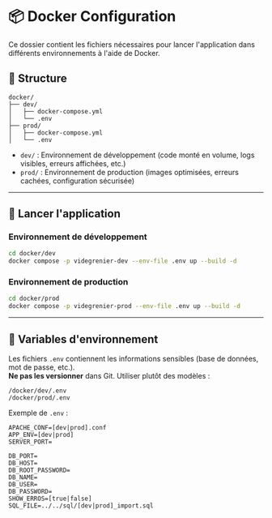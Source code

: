 # 📦 Docker Configuration

Ce dossier contient les fichiers nécessaires pour lancer l'application dans différents environnements à l'aide de Docker.

## 📁 Structure

```
docker/
├── dev/
│   ├── docker-compose.yml
│   └── .env
├── prod/
│   ├── docker-compose.yml
│   └── .env
```

- `dev/` : Environnement de développement (code monté en volume, logs visibles, erreurs affichées, etc.)
- `prod/` : Environnement de production (images optimisées, erreurs cachées, configuration sécurisée)

---

## 🚀 Lancer l'application

### Environnement de développement

```bash
cd docker/dev
docker compose -p videgrenier-dev --env-file .env up --build -d
```

### Environnement de production

```bash
cd docker/prod
docker compose -p videgrenier-prod --env-file .env up --build -d
```

---

## 🔐 Variables d'environnement

Les fichiers `.env` contiennent les informations sensibles (base de données, mot de passe, etc.).  
**Ne pas les versionner** dans Git. Utiliser plutôt des modèles :

```
/docker/dev/.env
/docker/prod/.env
```

Exemple de `.env` :

```env
APACHE_CONF=[dev|prod].conf
APP_ENV=[dev|prod]
SERVER_PORT=

DB_PORT=
DB_HOST=
DB_ROOT_PASSWORD=
DB_NAME=
DB_USER=
DB_PASSWORD=
SHOW_ERROS=[true|false]
SQL_FILE=../../sql/[dev|prod]_import.sql
```
